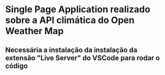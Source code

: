 # Single Page Application realizado sobre a API climática do Open Weather Map

## Necessária a instalação da instalação da extensão "Live Server" do VSCode para rodar o código

